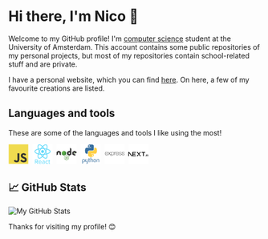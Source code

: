 # Hi there, I'm Nico 👋

Welcome to my GitHub profile! I'm [computer science](https://www.uva.nl/programmas/bachelors/informatica/informatica.html) student at the University of Amsterdam. This account contains some public repositories of my personal projects, but most of my repositories contain school-related stuff and are private.

I have a personal website, which you can find [here](niconap.dev). On here, a few of my favourite creations are listed.

## Languages and tools
These are some of the languages and tools I like using the most!
<div>
  <img src="https://github.com/devicons/devicon/blob/master/icons/javascript/javascript-original.svg" title="JavaScript" alt="JavaScript" width="40" height="40"/>&nbsp;
  <img src="https://github.com/devicons/devicon/blob/master/icons/react/react-original-wordmark.svg" title="React" alt="React" width="40" height="40"/>&nbsp;
  <img src="https://github.com/devicons/devicon/blob/master/icons/nodejs/nodejs-original-wordmark.svg" title="Node" alt="Node" width="40" height="40"/>&nbsp;
  <img src="https://github.com/devicons/devicon/blob/master/icons/python/python-original-wordmark.svg" title="Python" alt="Python" width="40" height="40"/>&nbsp;
  <img src="https://github.com/devicons/devicon/blob/master/icons/express/express-original-wordmark.svg" title="Express" alt="Express" width="40" height="40"/>&nbsp;
  <img src="https://github.com/devicons/devicon/blob/master/icons/nextjs/nextjs-original-wordmark.svg" title="Next" alt="Next" width="40" height="40"/>&nbsp;
</div>

## 📈 GitHub Stats

![My GitHub Stats](https://github-readme-stats.vercel.app/api?username=niconap&show_icons=true&count_private=true&hide=prs&theme=radical)

Thanks for visiting my profile! 😊

